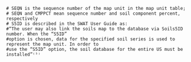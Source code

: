     # SEQN is the sequence number of the map unit in the map unit table;
    # SEQN and CMPPCT mean sequence number and soil component percent, respectively
    # S5ID is described in the SWAT User Guide as:
    #“The user may also link the soils map to the database via Soils5ID number. When the “S5ID”
    #option is chosen, data for the specified soil series is used to represent the map unit. In order to
    #use the “S5ID” option, the soil database for the entire US must be installed”⁽⁵⁾